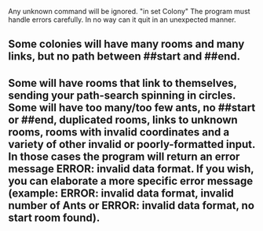 Any unknown command will be ignored. "in set Colony"
The program must handle errors carefully. In no way can it quit in an unexpected manner.

## Some colonies will have many rooms and many links, but no path between ##start and ##end.
## Some will have rooms that link to themselves, sending your path-search spinning in circles. Some will have too many/too few ants, no ##start or ##end, duplicated rooms, links to unknown rooms, rooms with invalid coordinates and a variety of other invalid or poorly-formatted input. In those cases the program will return an error message ERROR: invalid data format. If you wish, you can elaborate a more specific error message (example: ERROR: invalid data format, invalid number of Ants or ERROR: invalid data format, no start room found).
